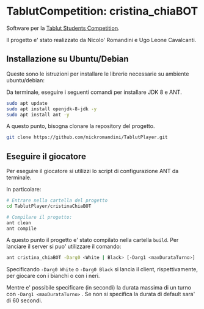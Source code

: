 # TablutCompetition: cristina_chiaBOT
Software per la [Tablut Students Competition](https://github.com/AGalassi/TablutCompetition).

Il progetto e' stato realizzato da Nicolo' Romandini e Ugo Leone Cavalcanti.

## Installazione su Ubuntu/Debian 

Queste sono le istruzioni per installare le librerie necessarie su ambiente
ubuntu/debian:

Da terminale, eseguire i seguenti comandi per installare JDK 8 e ANT.

```bash
sudo apt update
sudo apt install openjdk-8-jdk -y
sudo apt install ant -y
```

A questo punto, bisogna clonare la repository del progetto.

```bash
git clone https://github.com/nickromandini/TablutPlayer.git
```

## Eseguire il giocatore

Per eseguire il giocatore si utilizzi lo script di configurazione ANT da terminale. 

In particolare:

```bash
# Entrare nella cartella del progetto
cd TablutPlayer/cristinaChiaBOT

# Compilare il progetto:
ant clean
ant compile
```

A questo punto il progetto e' stato compilato nella cartella `build`. Per lanciare il server si puo' utilizzare il comando:

```bash
ant cristina_chiaBOT -Darg0 <White | Black> [-Darg1 <maxDurataTurno>]
```

Specificando `-Darg0 White` o `-Darg0 Black` si lancia il client, rispettivamente, per giocare con i bianchi o con i neri.

Mentre e' possibile specificare (in secondi) la durata massima di un turno con `-Darg1 <maxDurataTurno>` . Se non si specifica la durata di default sara' di 60 secondi.
